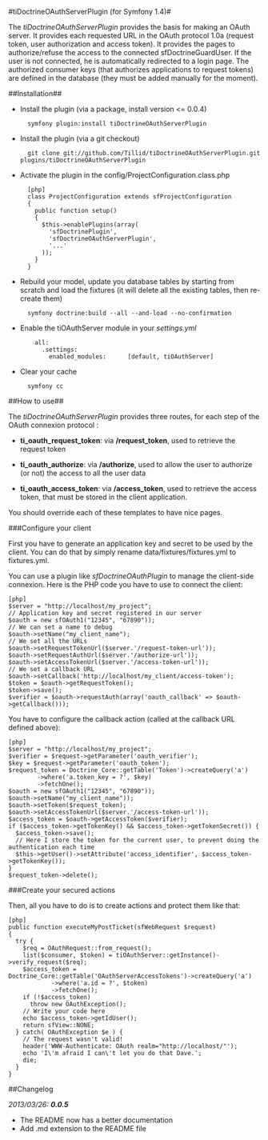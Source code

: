 #tiDoctrineOAuthServerPlugin (for Symfony 1.4)#

The _tiDoctrineOAuthServerPlugin_ provides the basis for making an OAuth server. It provides each requested URL in the OAuth protocol 1.0a (request token, user authorization and access token). It provides the pages to authorize/refuse the access to the connected sfDoctrineGuardUser. If the user is not connected, he is automatically redirected to a login page. The authorized consumer keys (that authorizes applications to request tokens) are defined in the database (they must be added manually for the moment).

##Installation##

* Install the plugin (via a package, install version <= 0.0.4)

        symfony plugin:install tiDoctrineOAuthServerPlugin

* Install the plugin (via a git checkout)

        git clone git://github.com/Tillid/tiDoctrineOAuthServerPlugin.git plugins/tiDoctrineOAuthServerPlugin

* Activate the plugin in the config/ProjectConfiguration.class.php

        [php]
        class ProjectConfiguration extends sfProjectConfiguration
        {
          public function setup()
          {
            $this->enablePlugins(array(
              'sfDoctrinePlugin', 
              'sfDoctrineOAuthServerPlugin',
              '...'
            ));
          }
        }

* Rebuild your model, update you database tables by starting from scratch and load the fixtures (it will delete all the existing tables, then re-create them)

        symfony doctrine:build --all --and-load --no-confirmation

* Enable the tiOAuthServer module in your _settings.yml_

          all:
            .settings:
              enabled_modules:      [default, tiOAuthServer]

* Clear your cache

        symfony cc

##How to use##

The _tiDoctrineOAuthServerPlugin_ provides three routes, for each step of the OAuth connexion protocol :

* __ti_oauth_request_token__: via __/request_token__, used to retrieve the request token

* __ti_oauth_authorize__: via __/authorize__, used to allow the user to authorize (or not) the access to all the user data

* __ti_oauth_access_token__: via __/access_token__, used to retrieve the access token, that must be stored in the client application.

You should override each of these templates to have nice pages.

###Configure your client

First you have to generate an application key and secret to be used by the client. You can do that by simply rename data/fixtures/fixtures.yml to fixtures.yml.

You can use a plugin like _sfDoctrineOAuthPlugin_ to manage the client-side connexion. Here is the PHP code you have to use to connect the client:

    [php]
    $server = "http://localhost/my_project";
    // Application key and secret registered in our server
    $oauth = new sfOAuth1("12345", "67890"));
    // We can set a name to debug
    $oauth->setName("my_client_name");
    // We set all the URLs
    $oauth->setRequestTokenUrl($server.'/request-token-url'));
    $oauth->setRequestAuthUrl($server.'/authorize-url'));
    $oauth->setAccessTokenUrl($server.'/access-token-url'));
    // We set a callback URL
    $oauth->setCallback('http://localhost/my_client/access-token');
    $token = $oauth->getRequestToken();
    $token->save();
    $verifier = $oauth->requestAuth(array('oauth_callback' => $oauth->getCallback()));

You have to configure the callback action (called at the callback URL defined above):

    [php]
    $server = "http://localhost/my_project";
    $verifier = $request->getParameter('oauth_verifier');
    $key = $request->getParameter('oauth_token');
    $request_token = Doctrine_Core::getTable('Token')->createQuery('a')
            ->where('a.token_key = ?', $key)
            ->fetchOne();
    $oauth = new sfOAuth1("12345", "67890"));
    $oauth->setName("my_client_name"));
    $oauth->setToken($request_token);
    $oauth->setAccessTokenUrl($server.'/access-token-url'));
    $access_token = $oauth->getAccessToken($verifier);
    if ($access_token->getTokenKey() && $access_token->getTokenSecret()) {
      $access_token->save();
      // Here I store the token for the current user, to prevent doing the authentication each time 
      $this->getUser()->setAttribute('access_identifier', $access_token->getTokenKey());
    }
    $request_token->delete();

###Create your secured actions

Then, all you have to do is to create actions and protect them like that:

    [php]
    public function executeMyPostTicket(sfWebRequest $request)
    {
      try {
        $req = OAuthRequest::from_request();
        list($consumer, $token) = tiOAuthServer::getInstance()->verify_request($req);
        $access_token = Doctrine_Core::getTable('OAuthServerAccessTokens')->createQuery('a')
                ->where('a.id = ?', $token)
                ->fetchOne();
        if (!$access_token)
          throw new OAuthException();
        // Write your code here
        echo $access_token->getIdUser();
        return sfView::NONE;
      } catch( OAuthException $e ) {
        // The request wasn't valid!
        header('WWW-Authenticate: OAuth realm="http://localhost/"');
        echo 'I\'m afraid I can\'t let you do that Dave.';
        die;
      }
    }

##Changelog

_2013/03/26: **0.0.5**_
 * The README now has a better documentation
 * Add .md extension to the README file 